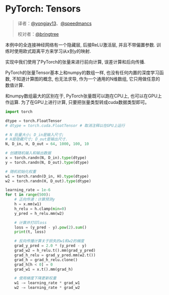# PyTorch: Tensors

> 译者：[@yongjay13](https://github.com/yongjay13)、[@speedmancs](https://github.com/speedmancs)
> 
> 校对者：[@bringtree](https://github.com/bringtree) 

本例中的全连接神经网络有一个隐藏层, 后接ReLU激活层, 并且不带偏置参数. 训练时使用欧式距离平方来学习从x到y的映射.

实现中我们使用了PyTorch的张量来进行前向计算, 误差计算和后向传播.

PyTorch的张量Tensor基本上和numpy的数组一样, 也没有任何内置的深度学习函数, 不知道计算图的概念, 也无法求导, 作为一个通用的N维数组, 它只用做任意的数值计算.

和numpy数组最大的区别在于, PyTorch张量既可以跑在CPU上, 也可以在GPU上作运算. 为了在GPU上进行计算, 只要把张量类型转成cuda数据类型即可。

```py
import torch

dtype = torch.FloatTensor
# dtype = torch.cuda.FloatTensor # 取消注释以在GPU上运行

# N 批量大小; D_in是输入尺寸;
# H是隐藏尺寸; D_out是输出尺寸.
N, D_in, H, D_out = 64, 1000, 100, 10

# 创建随机输入和输出数据
x = torch.randn(N, D_in).type(dtype)
y = torch.randn(N, D_out).type(dtype)

# 随机初始化权重
w1 = torch.randn(D_in, H).type(dtype)
w2 = torch.randn(H, D_out).type(dtype)

learning_rate = 1e-6
for t in range(500):
    # 正向传递：计算预测y
    h = x.mm(w1)
    h_relu = h.clamp(min=0)
    y_pred = h_relu.mm(w2)

    # 计算并打印loss
    loss = (y_pred - y).pow(2).sum()
    print(t, loss)

    # 反向传播计算关于损失的w1和w2的梯度
    grad_y_pred = 2.0 * (y_pred - y)
    grad_w2 = h_relu.t().mm(grad_y_pred)
    grad_h_relu = grad_y_pred.mm(w2.t())
    grad_h = grad_h_relu.clone()
    grad_h[h < 0] = 0
    grad_w1 = x.t().mm(grad_h)

    # 使用梯度下降更新权重
    w1 -= learning_rate * grad_w1
    w2 -= learning_rate * grad_w2

```
